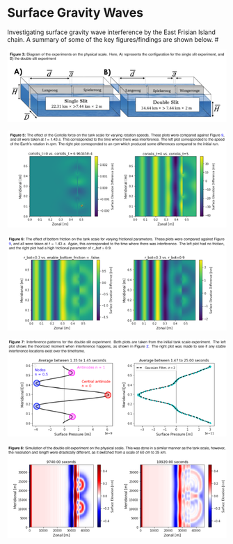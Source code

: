 # Surface Gravity Waves

Investigating surface gravity wave interference by the East Frisian Island chain. A summary of some of the key figures/findings are shown below.
#<p align="center">
![Alt text](img/image1.png?raw=true "Experimental Set-up")<br><br>
![Alt text](img/image2.png?raw=true "Effect of Coriolis on the experiment")<br><br>
![Alt text](img/image3.png?raw=true "Effect of bottom friction on the experiment")<br><br>
![Alt text](img/image4.png?raw=true "Interference patterns")<br><br>
![Alt text](img/image5.png?raw=true "Physical scale simulation")</p>
